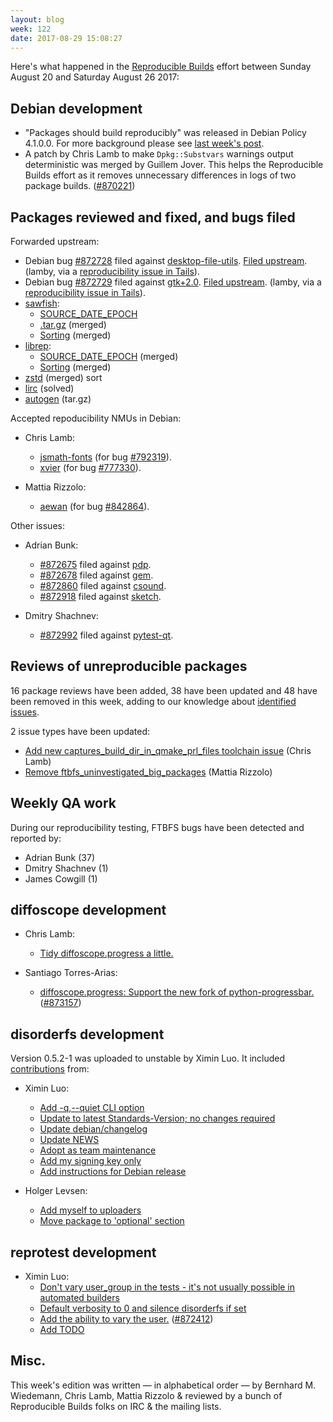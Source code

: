 ```yaml
---
layout: blog
week: 122
date: 2017-08-29 15:08:27
---
```


Here's what happened in the [Reproducible Builds](https://reproducible-builds.org) effort between Sunday August 20 and Saturday August 26 2017:

Debian development
------------------

* "Packages should build reproducibly" was released in Debian Policy 4.1.0.0.
  For more background please see [last week's post](https://reproducible.alioth.debian.org/blog/posts/119).
* A patch by Chris Lamb to make `Dpkg::Substvars` warnings output deterministic was merged by Guillem Jover. This helps the Reproducible Builds effort as it removes unnecessary differences in logs of two package builds. ([#870221](https://bugs.debian.org/870221))

Packages reviewed and fixed, and bugs filed
-------------------------------------------

Forwarded upstream:

* Debian bug [#872728](https://bugs.debian.org/872728) filed against [desktop-file-utils](https://tracker.debian.org/pkg/desktop-file-utils). [Filed upstream](https://bugs.freedesktop.org/show_bug.cgi?id=102320). (lamby, via a [reproducibility issue in Tails](https://labs.riseup.net/code/issues/13439)).
* Debian bug [#872729](https://bugs.debian.org/872729) filed against [gtk+2.0](https://tracker.debian.org/pkg/gtk+2.0). [Filed upstream](https://bugzilla.gnome.org/show_bug.cgi?id=786528). (lamby, via a [reproducibility issue in Tails](https://labs.riseup.net/code/issues/13440)).
* [sawfish](https://github.com/SawfishWM/sawfish):
  * [SOURCE\_DATE\_EPOCH](https://github.com/SawfishWM/sawfish/pull/29)
  * [.tar.gz](https://github.com/SawfishWM/sawfish/pull/30) (merged)
  * [Sorting](https://github.com/SawfishWM/sawfish/pull/32) (merged)
* [librep](https://github.com/SawfishWM/librep):
  * [SOURCE\_DATE\_EPOCH](https://github.com/SawfishWM/librep/pull/11) (merged)
  * [Sorting](https://github.com/SawfishWM/librep/pull/12) (merged)
* [zstd](https://github.com/facebook/zstd/pull/818) (merged) sort
* [lirc](https://sourceforge.net/p/lirc/tickets/301/) (solved)
* [autogen](https://sourceforge.net/p/autogen/bugs/182/) (tar.gz)


Accepted repoducibility NMUs in Debian:

* Chris Lamb:
  * [jsmath-fonts](https://tracker.debian.org/pkg/jsmath-fonts) (for bug [#792319](https://bugs.debian.org/792319)).
  * [xvier](https://tracker.debian.org/pkg/xvier) (for bug [#777330](https://bugs.debian.org/777330)).

* Mattia Rizzolo:
  * [aewan](https://tracker.debian.org/pkg/aewan) (for bug [#842864](https://bugs.debian.org/842864)).


Other issues:

* Adrian Bunk:
  * [#872675](https://bugs.debian.org/872675) filed against [pdp](https://tracker.debian.org/pkg/pdp).
  * [#872678](https://bugs.debian.org/872678) filed against [gem](https://tracker.debian.org/pkg/gem).
  * [#872860](https://bugs.debian.org/872860) filed against [csound](https://tracker.debian.org/pkg/csound).
  * [#872918](https://bugs.debian.org/872918) filed against [sketch](https://tracker.debian.org/pkg/sketch).

* Dmitry Shachnev:
  * [#872992](https://bugs.debian.org/872992) filed against [pytest-qt](https://tracker.debian.org/pkg/pytest-qt).


Reviews of unreproducible packages
----------------------------------

16 package reviews have been added, 38 have been updated and 48 have been removed in this week,
adding to our knowledge about [identified issues](https://tests.reproducible-builds.org/debian/index_issues.html).

2 issue types have been updated:

- [Add new captures\_build\_dir\_in\_qmake\_prl\_files toolchain issue](https://anonscm.debian.org/git/reproducible/notes.git/commit/?id=788068a4) (Chris Lamb)
- [Remove ftbfs\_uninvestigated\_big\_packages](https://anonscm.debian.org/git/reproducible/notes.git/commit/?id=c3424068) (Mattia Rizzolo)

Weekly QA work
--------------

During our reproducibility testing, FTBFS bugs have been detected and reported by:

 - Adrian Bunk (37)
 - Dmitry Shachnev (1)
 - James Cowgill (1)

diffoscope development
----------------------

- Chris Lamb:
  - [Tidy diffoscope.progress a little.](https://anonscm.debian.org/git/reproducible/diffoscope.git/commit/?id=355ea40)

- Santiago Torres-Arias:
  - [diffoscope.progress: Support the new fork of python-progressbar.](https://anonscm.debian.org/git/reproducible/diffoscope.git/commit/?id=8e17615) ([#873157](https://bugs.debian.org/873157))


disorderfs development
----------------------

Version 0.5.2-1 was uploaded to unstable by Ximin Luo. It included [contributions](https://anonscm.debian.org/git/reproducible/disorderfs.git/log/?h=debian/0.5.2-1) from:

- Ximin Luo:
  - [Add -q,--quiet CLI option](https://anonscm.debian.org/git/reproducible/disorderfs.git/commit/?id=b60c37d)
  - [Update to latest Standards-Version; no changes required](https://anonscm.debian.org/git/reproducible/disorderfs.git/commit/?id=f41eced)
  - [Update debian/changelog](https://anonscm.debian.org/git/reproducible/disorderfs.git/commit/?id=25abd62)
  - [Update NEWS](https://anonscm.debian.org/git/reproducible/disorderfs.git/commit/?id=e98f7f6)
  - [Adopt as team maintenance](https://anonscm.debian.org/git/reproducible/disorderfs.git/commit/?id=6d601bc)
  - [Add my signing key only](https://anonscm.debian.org/git/reproducible/disorderfs.git/commit/?id=a6f2036)
  - [Add instructions for Debian release](https://anonscm.debian.org/git/reproducible/disorderfs.git/commit/?id=9b8a899)

- Holger Levsen:
  - [Add myself to uploaders](https://anonscm.debian.org/git/reproducible/disorderfs.git/commit/?id=617fd25)
  - [Move package to 'optional' section](https://anonscm.debian.org/git/reproducible/disorderfs.git/commit/?id=bed125e)

reprotest development
---------------------

- Ximin Luo:
  - [Don't vary user\_group in the tests - it's not usually possible in automated builders](https://anonscm.debian.org/git/reproducible/reprotest.git/commit/?id=977181f)
  - [Default verbosity to 0 and silence disorderfs if set](https://anonscm.debian.org/git/reproducible/reprotest.git/commit/?id=18cfbdb)
  - [Add the ability to vary the user.](https://anonscm.debian.org/git/reproducible/reprotest.git/commit/?id=15d986f) ([#872412](https://bugs.debian.org/872412))
  - [Add TODO](https://anonscm.debian.org/git/reproducible/reprotest.git/commit/?id=1a32c2f)


Misc.
-----

This week's edition was written — in alphabetical order — by Bernhard M. Wiedemann, Chris Lamb, Mattia Rizzolo & reviewed by a bunch of Reproducible Builds folks on IRC & the mailing lists.
